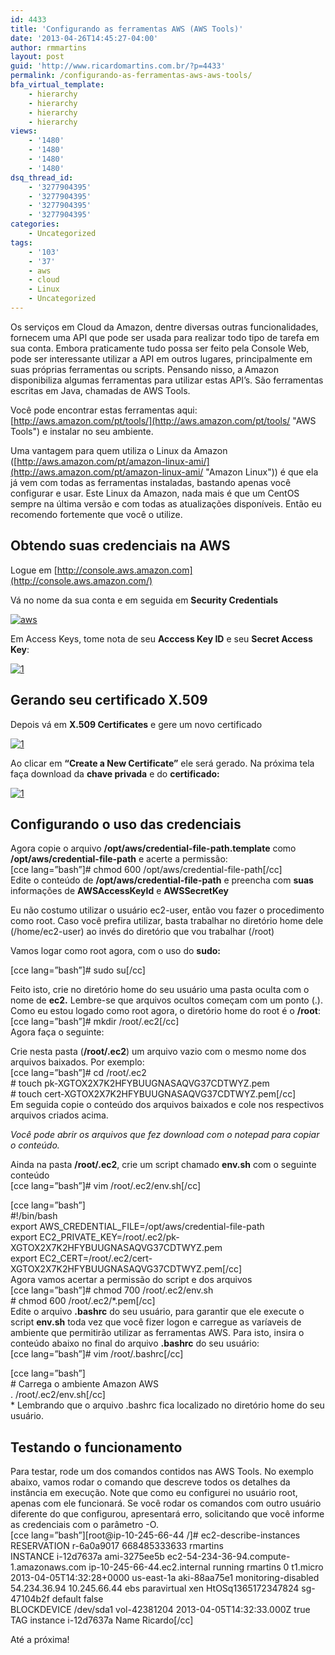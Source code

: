 ```yaml
---
id: 4433
title: 'Configurando as ferramentas AWS (AWS Tools)'
date: '2013-04-26T14:45:27-04:00'
author: rmmartins
layout: post
guid: 'http://www.ricardomartins.com.br/?p=4433'
permalink: /configurando-as-ferramentas-aws-aws-tools/
bfa_virtual_template:
    - hierarchy
    - hierarchy
    - hierarchy
    - hierarchy
views:
    - '1480'
    - '1480'
    - '1480'
    - '1480'
dsq_thread_id:
    - '3277904395'
    - '3277904395'
    - '3277904395'
    - '3277904395'
categories:
    - Uncategorized
tags:
    - '103'
    - '37'
    - aws
    - cloud
    - Linux
    - Uncategorized
---
```


Os serviços em Cloud da Amazon, dentre diversas outras funcionalidades, fornecem uma API que pode ser usada para realizar todo tipo de tarefa em sua conta. Embora praticamente tudo possa ser feito pela Console Web, pode ser interessante utilizar a API em outros lugares, principalmente em suas próprias ferramentas ou scripts. Pensando nisso, a Amazon disponibiliza algumas ferramentas para utilizar estas API’s. São ferramentas escritas em Java, chamadas de AWS Tools.

Você pode encontrar estas ferramentas aqui: [http://aws.amazon.com/pt/tools/](http://aws.amazon.com/pt/tools/ "AWS Tools") e instalar no seu ambiente.

Uma vantagem para quem utiliza o Linux da Amazon ([http://aws.amazon.com/pt/amazon-linux-ami/](http://aws.amazon.com/pt/amazon-linux-ami/ "Amazon Linux")) é que ela já vem com todas as ferramentas instaladas, bastando apenas você configurar e usar. Este Linux da Amazon, nada mais é que um CentOS sempre na última versão e com todas as atualizações disponíveis. Então eu recomendo fortemente que você o utilize.

## Obtendo suas credenciais na AWS

Logue em [http://console.aws.amazon.com](http://console.aws.amazon.com/)

Vá no nome da sua conta e em seguida em **Security Credentials**

[![aws](http://ricardomartins.com.br/wp-content/uploads/2013/04/1.png)](http://ricardomartins.com.br/wp-content/uploads/2013/04/1.png)

Em Access Keys, tome nota de seu **Acccess Key ID** e seu **Secret Access Key**:

[![1](http://ricardomartins.com.br/wp-content/uploads/2013/04/11.png)](http://ricardomartins.com.br/wp-content/uploads/2013/04/11.png)

## Gerando seu certificado X.509

Depois vá em **X.509 Certificates** e gere um novo certificado

[![1](http://ricardomartins.com.br/wp-content/uploads/2013/04/12.png)](http://ricardomartins.com.br/wp-content/uploads/2013/04/12.png)

Ao clicar em **“Create a New Certificate”** ele será gerado. Na próxima tela faça download da **chave privada** e do **certificado:**

[![1](http://ricardomartins.com.br/wp-content/uploads/2013/04/13.png)](http://ricardomartins.com.br/wp-content/uploads/2013/04/13.png)

## Configurando o uso das credenciais

Agora copie o arquivo  **/opt/aws/credential-file-path.template** como **/opt/aws/credential-file-path** e acerte a permissão:  
\[cce lang=”bash”\]# chmod 600 /opt/aws/credential-file-path\[/cc\]  
Edite o conteúdo de **/opt/aws/credential-file-path** e preencha com **suas** informações de **AWSAccessKeyId** e **AWSSecretKey**

Eu não costumo utilizar o usuário ec2-user, então vou fazer o procedimento como root. Caso você prefira utilizar, basta trabalhar no diretório home dele (/home/ec2-user) ao invés do diretório que vou trabalhar (/root)

Vamos logar como root agora, com o uso do **sudo:**

\[cce lang=”bash”\]# sudo su\[/cc\]

Feito isto, crie no diretório home do seu usuário uma pasta oculta com o nome de **ec2.** Lembre-se que arquivos ocultos começam com um ponto (.). Como eu estou logado como root agora, o diretório home do root é o **/root**:  
\[cce lang=”bash”\]# mkdir /root/.ec2\[/cc\]  
Agora faça o seguinte:

Crie nesta pasta (**/root/.ec2**) um arquivo vazio com o mesmo nome dos arquivos baixados. Por exemplo:  
\[cce lang=”bash”\]# cd /root/.ec2  
\# touch pk-XGTOX2X7K2HFYBUUGNASAQVG37CDTWYZ.pem  
\# touch cert-XGTOX2X7K2HFYBUUGNASAQVG37CDTWYZ.pem\[/cc\]  
Em seguida copie o conteúdo dos arquivos baixados e cole nos respectivos arquivos criados acima.

*Você pode abrir os arquivos que fez download com o notepad para copiar o conteúdo.*

Ainda na pasta **/root/.ec2**, crie um script chamado **env.sh** com o seguinte conteúdo  
\[cce lang=”bash”\]# vim /root/.ec2/env.sh\[/cc\]

\[cce lang=”bash”\]  
\#!/bin/bash  
export AWS\_CREDENTIAL\_FILE=/opt/aws/credential-file-path  
export EC2\_PRIVATE\_KEY=/root/.ec2/pk-XGTOX2X7K2HFYBUUGNASAQVG37CDTWYZ.pem  
export EC2\_CERT=/root/.ec2/cert-XGTOX2X7K2HFYBUUGNASAQVG37CDTWYZ.pem\[/cc\]  
Agora vamos acertar a permissão do script e dos arquivos  
\[cce lang=”bash”\]# chmod 700 /root/.ec2/env.sh  
\# chmod 600 /root/.ec2/\*.pem\[/cc\]  
Edite o arquivo **.bashrc** do seu usuário, para garantir que ele execute o script **env.sh** toda vez que você fizer logon e carregue as varíaveis de ambiente que permitirão utilizar as ferramentas AWS. Para isto, insira o conteúdo abaixo no final do arquivo **.bashrc** do seu usuário:  
\[cce lang=”bash”\]# vim /root/.bashrc\[/cc\]

\[cce lang=”bash”\]  
\# Carrega o ambiente Amazon AWS  
. /root/.ec2/env.sh\[/cc\]  
\* Lembrando que o arquivo .bashrc fica localizado no diretório home do seu usuário.

## Testando o funcionamento

Para testar, rode um dos comandos contidos nas AWS Tools. No exemplo abaixo, vamos rodar o comando que descreve todos os detalhes da instância em execução. Note que como eu configurei no usuário root, apenas com ele funcionará. Se você rodar os comandos com outro usuário diferente do que configurou, apresentará erro, solicitando que você informe as credenciais com o parâmetro -O.  
\[cce lang=”bash”\]\[root@ip-10-245-66-44 /\]# ec2-describe-instances  
RESERVATION r-6a0a9017 668485333633 rmartins  
INSTANCE i-12d7637a ami-3275ee5b ec2-54-234-36-94.compute-1.amazonaws.com ip-10-245-66-44.ec2.internal running rmartins 0 t1.micro 2013-04-05T14:32:28+0000 us-east-1a aki-88aa75e1 monitoring-disabled 54.234.36.94 10.245.66.44 ebs paravirtual xen HtOSq1365172347824 sg-47104b2f default false  
BLOCKDEVICE /dev/sda1 vol-42381204 2013-04-05T14:32:33.000Z true  
TAG instance i-12d7637a Name Ricardo\[/cc\]

Até a próxima!